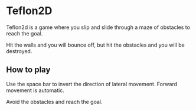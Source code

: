 # Teflon2D

Teflon2d is a game where you slip and slide through a maze of obstacles to reach the goal.  

Hit the walls and you will bounce off, but hit the obstacles and you will be destroyed.

## How to play

Use the space bar to invert the direction of lateral movement.
Forward movement is automatic.

Avoid the obstacles and reach the goal.
